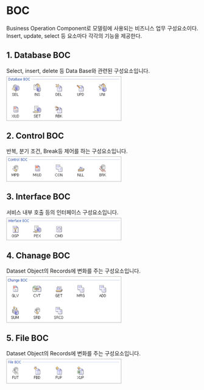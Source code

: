 # BOC

Business Operation Component로 모델링에 사용되는 비즈니스 업무 구성요소이다. Insert, update, select 등 요소마다 각각의 기능을 제공한다.

## 1. Database BOC

Select, insert, delete 등 Data Base와 관련된 구성요소입니다. <br/>
<img src="../../.vuepress\public\documentation\service-model\BOC\DataBaseBOC\DataBaseBOC.png" class="boxBorder" style="position: relative;top: 5px; width:300px;"> <br/>

## 2. Control BOC

반복, 분기 조건, Break등 제어를 하는 구성요소입니다. <br/>
<img src="../../.vuepress\public\documentation\service-model\BOC\ControlBOC\ControlBOC.png" class="boxBorder" style="position: relative;top: 5px; width:300px;"> <br/>

## 3. Interface BOC

서비스 내부 호출 등의 인터페이스 구성요소입니다. <br/>
<img src="../../.vuepress\public\documentation\service-model\BOC\InterfaceBOC\InterfaceBOC.png" class="boxBorder" style="position: relative;top: 5px; width:300px;"> <br/>

## 4. Chanage BOC

Dataset Object의 Records에 변화를 주는 구성요소입니다. <br/>
<img src="../../.vuepress\public\documentation\service-model\BOC\ChangeBOC\ChangeBOC.png" class="boxBorder" style="position: relative;top: 5px; width:300px;"> <br/>

## 5. File BOC

Dataset Object의 Records에 변화를 주는 구성요소입니다. <br/>
<img src="../../.vuepress\public\documentation\service-model\BOC\FileBOC\FileBOC.png" class="boxBorder" style="position: relative;top: 5px; width:300px;"> <br/>



<style type='text/css'>
  [class*="boxBorder"] { border: 1px solid #bbb; }
  [class*="font20"] { font-size: 20px }
  [class*="font18"] { font-size: 18px }
  [class="spanBtn"] { border: 1px solid #bbb;border-radius: 4px;padding: 3px;background:white; color:dimgrey; }
  [class="spanEx2"] { font-size: 18px; color: #00a4ff; }
  [class="spanEx"] { color: #00a4ff; }
  [class="fontB"] { color: rgb(106, 139, 173); font-size:18px }
</style>
